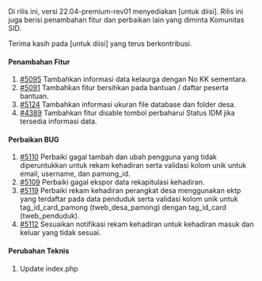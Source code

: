 Di rilis ini, versi 22.04-premium-rev01 menyediakan [untuk diisi]. Rilis ini juga berisi penambahan fitur dan perbaikan lain yang diminta Komunitas SID.

Terima kasih pada [untuk diisi] yang terus berkontribusi.

#### Penambahan Fitur
1. [#5095](https://github.com/OpenSID/OpenSID/issues/5095) Tambahkan informasi data kelaurga dengan No KK sementara.
2. [#5091](https://github.com/OpenSID/OpenSID/issues/5091) Tambahkan fitur bersihkan pada bantuan / daftar peserta bantuan.
3. [#5124](https://github.com/OpenSID/OpenSID/issues/5124) Tambahkan informasi ukuran file database dan folder desa.
4. [#4389](https://github.com/OpenSID/OpenSID/issues/4389) Tambahkan fitur disable tombol perbaharui Status IDM jika tersedia informasi data.


#### Perbaikan BUG

1. [#5110](https://github.com/OpenSID/OpenSID/issues/5110) Perbaiki gagal tambah dan ubah pengguna yang tidak diperuntukkan untuk rekam kehadiran serta validasi kolom unik untuk email, username, dan pamong_id.
2. [#5109](https://github.com/OpenSID/OpenSID/issues/5109) Perbaiki gagal ekspor data rekapitulasi kehadiran.
3. [#5119](https://github.com/OpenSID/OpenSID/issues/5119) Perbaiki rekam kehadiran perangkat desa menggunakan ektp yang terdaftar pada data penduduk serta validasi kolom unik untuk tag_id_card_pamong (tweb_desa_pamong) dengan tag_id_card (tweb_penduduk).
4. [#5112](https://github.com/OpenSID/OpenSID/issues/5112) Sesuaikan notifikasi rekam kehadiran untuk kehadiran masuk dan keluar yang tidak sesuai.


#### Perubahan Teknis

1. Update index.php

